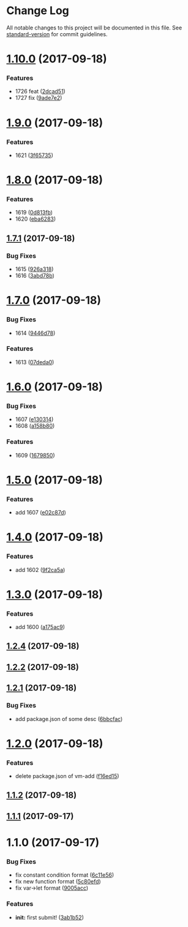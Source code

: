 # Change Log

All notable changes to this project will be documented in this file. See [standard-version](https://github.com/conventional-changelog/standard-version) for commit guidelines.

<a name="1.10.0"></a>
# [1.10.0](https://github.com/vm-component/vm-test/compare/v1.9.0...v1.10.0) (2017-09-18)


### Features

* 1726 feat ([2dcad51](https://github.com/vm-component/vm-test/commit/2dcad51))
* 1727 fix ([9ade7e2](https://github.com/vm-component/vm-test/commit/9ade7e2))



<a name="1.9.0"></a>
# [1.9.0](https://github.com/vm-component/vm-test/compare/v1.8.0...v1.9.0) (2017-09-18)


### Features

* 1621 ([3f65735](https://github.com/vm-component/vm-test/commit/3f65735))



<a name="1.8.0"></a>
# [1.8.0](https://github.com/vm-component/vm-test/compare/v1.7.1...v1.8.0) (2017-09-18)


### Features

* 1619 ([0d813fb](https://github.com/vm-component/vm-test/commit/0d813fb))
* 1620 ([eba6283](https://github.com/vm-component/vm-test/commit/eba6283))



<a name="1.7.1"></a>
## [1.7.1](https://github.com/vm-component/vm-test/compare/v1.7.0...v1.7.1) (2017-09-18)


### Bug Fixes

* 1615 ([926a318](https://github.com/vm-component/vm-test/commit/926a318))
* 1616 ([3abd78b](https://github.com/vm-component/vm-test/commit/3abd78b))



<a name="1.7.0"></a>
# [1.7.0](https://github.com/vm-component/vm-test/compare/v1.6.0...v1.7.0) (2017-09-18)


### Bug Fixes

* 1614 ([9446d78](https://github.com/vm-component/vm-test/commit/9446d78))


### Features

* 1613 ([07deda0](https://github.com/vm-component/vm-test/commit/07deda0))



<a name="1.6.0"></a>
# [1.6.0](https://github.com/vm-component/vm-test/compare/v1.5.0...v1.6.0) (2017-09-18)


### Bug Fixes

* 1607 ([e130314](https://github.com/vm-component/vm-test/commit/e130314))
* 1608 ([a158b80](https://github.com/vm-component/vm-test/commit/a158b80))


### Features

* 1609 ([1679850](https://github.com/vm-component/vm-test/commit/1679850))



<a name="1.5.0"></a>
# [1.5.0](https://github.com/vm-component/vm-test/compare/v1.4.0...v1.5.0) (2017-09-18)


### Features

* add 1607 ([e02c87d](https://github.com/vm-component/vm-test/commit/e02c87d))



<a name="1.4.0"></a>
# [1.4.0](https://github.com/vm-component/vm-test/compare/v1.3.0...v1.4.0) (2017-09-18)


### Features

* add 1602 ([9f2ca5a](https://github.com/vm-component/vm-test/commit/9f2ca5a))



<a name="1.3.0"></a>
# [1.3.0](https://github.com/vm-component/vm-test/compare/v1.2.4...v1.3.0) (2017-09-18)


### Features

* add 1600 ([a175ac9](https://github.com/vm-component/vm-test/commit/a175ac9))



<a name="1.2.4"></a>
## [1.2.4](https://github.com/vm-component/vm-test/compare/v1.2.2...v1.2.4) (2017-09-18)



<a name="1.2.2"></a>
## [1.2.2](https://github.com/vm-component/vm-test/compare/v1.2.1...v1.2.2) (2017-09-18)



<a name="1.2.1"></a>
## [1.2.1](https://github.com/vm-component/vm-test/compare/v1.2.0...v1.2.1) (2017-09-18)


### Bug Fixes

* add package.json of some desc ([6bbcfac](https://github.com/vm-component/vm-test/commit/6bbcfac))



<a name="1.2.0"></a>
# [1.2.0](https://github.com/vm-component/vm-test/compare/v1.1.2...v1.2.0) (2017-09-18)


### Features

* delete package.json of vm-add ([f16ed15](https://github.com/vm-component/vm-test/commit/f16ed15))



<a name="1.1.2"></a>
## [1.1.2](https://github.com/vm-component/vm-test/compare/v1.0.2...v1.1.2) (2017-09-18)



<a name="1.1.1"></a>
## [1.1.1](https://github.com/vm-component/vm-test/compare/v1.1.0...v1.1.1) (2017-09-17)



<a name="1.1.0"></a>
# 1.1.0 (2017-09-17)


### Bug Fixes

* fix constant condition format ([6c11e56](https://github.com/vm-component/vm-test/commit/6c11e56))
* fix new function format ([5c80efd](https://github.com/vm-component/vm-test/commit/5c80efd))
* fix var->let format ([9005acc](https://github.com/vm-component/vm-test/commit/9005acc))


### Features

* **init:** first submit! ([3ab1b52](https://github.com/vm-component/vm-test/commit/3ab1b52))
